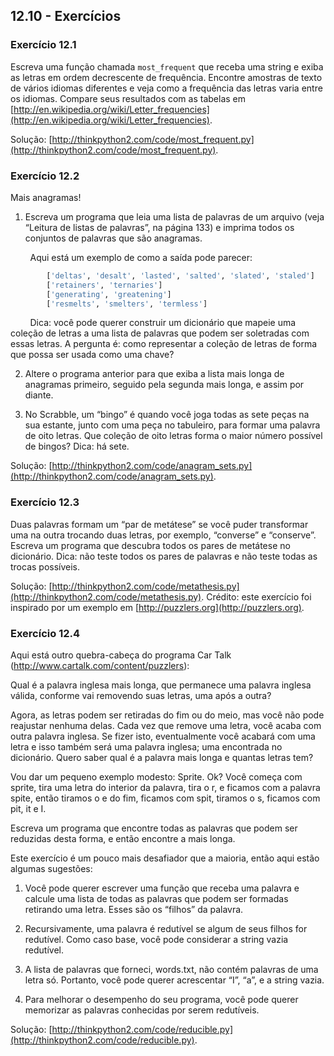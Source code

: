 ## 12.10 - Exercícios

### Exercício 12.1

Escreva uma função chamada `most_frequent` que receba uma string e exiba as letras em ordem decrescente de frequência. Encontre amostras de texto de vários idiomas diferentes e veja como a frequência das letras varia entre os idiomas. Compare seus resultados com as tabelas em [http://en.wikipedia.org/wiki/Letter_frequencies](http://en.wikipedia.org/wiki/Letter_frequencies).

Solução: [http://thinkpython2.com/code/most_frequent.py](http://thinkpython2.com/code/most_frequent.py).

### Exercício 12.2

Mais anagramas!

1. Escreva um programa que leia uma lista de palavras de um arquivo (veja “Leitura de listas de palavras”, na página 133) e imprima todos os conjuntos de palavras que são anagramas.

        Aqui está um exemplo de como a saída pode parecer:

```python
        ['deltas', 'desalt', 'lasted', 'salted', 'slated', 'staled']
        ['retainers', 'ternaries']
        ['generating', 'greatening']
        ['resmelts', 'smelters', 'termless']
```

        Dica: você pode querer construir um dicionário que mapeie uma coleção de letras a uma lista de palavras que podem ser soletradas com essas letras. A pergunta é: como representar a coleção de letras de forma que possa ser usada como uma chave?

2. Altere o programa anterior para que exiba a lista mais longa de anagramas primeiro, seguido pela segunda mais longa, e assim por diante.

3. No Scrabble, um “bingo” é quando você joga todas as sete peças na sua estante, junto com uma peça no tabuleiro, para formar uma palavra de oito letras. Que coleção de oito letras forma o maior número possível de bingos? Dica: há sete.

Solução: [http://thinkpython2.com/code/anagram_sets.py](http://thinkpython2.com/code/anagram_sets.py).

### Exercício 12.3

Duas palavras formam um “par de metátese” se você puder transformar uma na outra trocando duas letras, por exemplo, “converse” e “conserve”. Escreva um programa que descubra todos os pares de metátese no dicionário. Dica: não teste todos os pares de palavras e não teste todas as trocas possíveis.

Solução: [http://thinkpython2.com/code/metathesis.py](http://thinkpython2.com/code/metathesis.py). Crédito: este exercício foi inspirado por um exemplo em [http://puzzlers.org](http://puzzlers.org).

### Exercício 12.4

Aqui está outro quebra-cabeça do programa Car Talk (http://www.cartalk.com/content/puzzlers):

Qual é a palavra inglesa mais longa, que permanece uma palavra inglesa válida, conforme vai removendo suas letras, uma após a outra?

Agora, as letras podem ser retiradas do fim ou do meio, mas você não pode reajustar nenhuma delas. Cada vez que remove uma letra, você acaba com outra palavra inglesa. Se fizer isto, eventualmente você acabará com uma letra e isso também será uma palavra inglesa; uma encontrada no dicionário. Quero saber qual é a palavra mais longa e quantas letras tem?

Vou dar um pequeno exemplo modesto: Sprite. Ok? Você começa com sprite, tira uma letra do interior da palavra, tira o r, e ficamos com a palavra spite, então tiramos o e do fim, ficamos com spit, tiramos o s, ficamos com pit, it e I.

Escreva um programa que encontre todas as palavras que podem ser reduzidas desta forma, e então encontre a mais longa.

Este exercício é um pouco mais desafiador que a maioria, então aqui estão algumas sugestões:

1. Você pode querer escrever uma função que receba uma palavra e calcule uma lista de todas as palavras que podem ser formadas retirando uma letra. Esses são os “filhos” da palavra.

2. Recursivamente, uma palavra é redutível se algum de seus filhos for redutível. Como caso base, você pode considerar a string vazia redutível.

3. A lista de palavras que forneci, words.txt, não contém palavras de uma letra só. Portanto, você pode querer acrescentar “I”, “a”, e a string vazia.

4. Para melhorar o desempenho do seu programa, você pode querer memorizar as palavras conhecidas por serem redutíveis.

Solução: [http://thinkpython2.com/code/reducible.py](http://thinkpython2.com/code/reducible.py).
